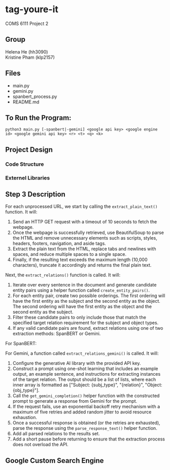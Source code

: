 # tag-youre-it
COMS 6111 Project 2

## Group
Helena He (hh3090) <br>
Kristine Pham (klp2157)

## Files
- main.py
- gemini.py
- spanbert_process.py
- README.md

## To Run the Program:
```
python3 main.py [-spanbert|-gemini] <google api key> <google engine id> <google gemini api key> <r> <t> <q> <k>
```

## Project Design

### Code Structure


### Externel Libraries

## Step 3 Description
For each unprocessed URL, we start by calling the `extract_plain_text()` function. It will:

1. Send an HTTP GET request with a timeout of 10 seconds to fetch the webpage.
2. Once the webpage is successfully retrieved, use BeautifulSoup to parse the HTML and remove unnecessary elements such as scripts, styles, headers, footers, navigation, and aside tags.
3. Extract the plain text from the HTML, replace tabs and newlines with spaces, and reduce multiple spaces to a single space.
4. Finally, if the resulting text exceeds the maximum length (10,000 characters), truncate it accordingly and returns the final plain text.

Next, the `extract_relations()` function is called. It will:

1. Iterate over every sentence in the document and generate candidate entity pairs using a helper function called `create_entity_pairs()`. 
2. For each entity pair, create two possible orderings. The first ordering will have the first entity as the subject and the second entity as the object. The second ordering will have the first entity as the object and the second entity as the subject.
3. Filter these candidate pairs to only include those that match the specified target relation requirement for the subject and object types. 
4. If any valid candidate pairs are found, extract relations using one of two extraction methods: SpanBERT or Gemini.

For SpanBERT:


For Gemini, a function called `extract_relations_gemini()` is called. It will:

1. Configure the generative AI library with the provided API key. 
2. Construct a prompt using one-shot learning that includes an example output, an example sentence, and instructions for extracting instances of the target relation. The output should be a list of lists, where each inner array is formatted as ["Subject: {subj_type}", "{relation}", "Object: {obj_type}"].
3. Call the `get_gemini_completion()` helper function with the constructed prompt to generate a response from Gemini for the prompt.
4. If the request fails, use an exponential backoff retry mechanism with a maximum of five retries and added random jitter to avoid resource exhaustion. 
5. Once a successful response is obtained (or the retries are exhausted), parse the response using the `parse_response_text()` helper function. 
6. Add all parsed relations to the results set.
7. Add a short pause before returning to ensure that the extraction process does not overload the API.

## Google Custom Search Engine
